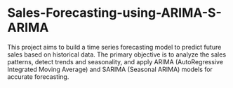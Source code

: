 # Sales-Forecasting-using-ARIMA-S-ARIMA
This project aims to build a time series forecasting model to predict future sales based on historical data. The primary objective is to analyze the sales patterns, detect trends and seasonality, and apply ARIMA (AutoRegressive Integrated Moving Average) and SARIMA (Seasonal ARIMA) models for accurate forecasting.
